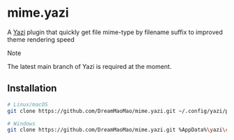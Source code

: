 # mime.yazi

A [Yazi](https://github.com/sxyazi/yazi) plugin that quickly get file mime-type by filename suffix to improved theme rendering speed

> [!NOTE]
> The latest main branch of Yazi is required at the moment.


## Installation

```sh
# Linux/macOS
git clone https://github.com/DreamMaoMao/mime.yazi.git ~/.config/yazi/plugins/mime.yazi

# Windows
git clone https://github.com/DreamMaoMao/mime.yazi.git %AppData%\yazi\config\plugins\mime.yazi
```
